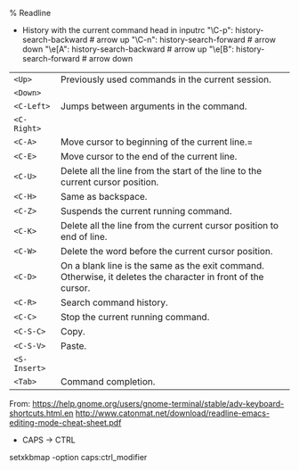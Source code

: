 % Readline


* History with the current command head
in inputrc
"\C-p": history-search-backward            # arrow up
"\C-n": history-search-forward             # arrow down
"\e[A": history-search-backward            # arrow up
"\e[B": history-search-forward             # arrow down

|              |   |
| ---          | ------------------------------------------------- |
| `<Up>`       | Previously used commands in the current session. |
| `<Down>`     |   |
| `<C-Left>`   | Jumps between arguments in the command. |
| `<C-Right>`  |   |
| `<C-A>`      | Move cursor to beginning of the current line.= |
| `<C-E>`      | Move cursor to the end of the current line. |
| `<C-U>`      | Delete all the line from the start of the line to the current cursor position. |
| `<C-H>`      | Same as backspace. |
| `<C-Z>`      | Suspends the current running command. |
| `<C-K>`      | Delete all the line from the current cursor position to end of line. |
| `<C-W>`      | Delete the word before the current cursor position. |
| `<C-D>`      | On a blank line is the same as the exit command. Otherwise, it deletes the character in front of the cursor. |
| `<C-R>`      | Search command history. |
| `<C-C>`      | Stop the current running command. |
| `<C-S-C>`    | Copy. |
| `<C-S-V>`    | Paste. |
| `<S-Insert>` |   |
| `<Tab>`      | Command completion. |

From:
https://help.gnome.org/users/gnome-terminal/stable/adv-keyboard-shortcuts.html.en
http://www.catonmat.net/download/readline-emacs-editing-mode-cheat-sheet.pdf



*   CAPS -> CTRL

setxkbmap -option caps:ctrl_modifier



